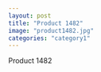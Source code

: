 ```yaml
---
layout: post
title: "Product 1482"
image: "product1482.jpg"
categories: "category1"
---
```

Product 1482

